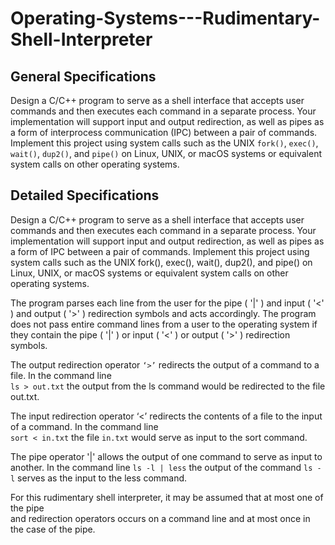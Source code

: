 
# Operating-Systems---Rudimentary-Shell-Interpreter
## General Specifications
Design a C/C++ program to serve as a shell interface that accepts user commands and then executes each command in a separate  process. Your implementation will  support  input and output redirection, as well as pipes as a form of interprocess communication (IPC) between a pair of commands.  Implement  this  project   using  system   calls   such   as  the   UNIX  `fork()`,  `exec()`, `wait()`,  `dup2()`, and  `pipe()`  on Linux, UNIX, or macOS  systems or equivalent system calls on other operating systems. 

## Detailed Specifications
Design a C/C++ program to serve as a shell interface that accepts user commands and then executes each command in a separate process. Your implementation will support input and output redirection, as well as pipes as a form of IPC between a pair of commands. Implement this project using system calls such as the UNIX fork(), exec(), wait(), dup2(), and pipe() on Linux, UNIX, or macOS systems or equivalent system calls on other operating systems. 
 
The program parses each line from the user for the pipe ( '|' ) and input ( '<' ) and output ( '>' ) redirection symbols and acts accordingly. The program does not pass entire command lines from a user to the operating system if they contain the pipe ( '|' ) or input ( '<' ) or output ( '>' ) redirection symbols.  

The output redirection operator `‘>’` redirects the output of a command to a file. In the command line  
`ls > out.txt` the output from the ls command would be redirected to the file out.txt. 

The input redirection operator ‘<’ redirects the contents of a file to the input of a command. In the command line  
`sort < in.txt` the file `in.txt` would serve as input to the sort command.  

The pipe operator '|' allows the output of one command to serve as input to another. In the command line `ls -l | less` the output of the command `ls -l` serves as the input to the less command.  

For this rudimentary shell interpreter, it may be assumed that at most one of the pipe  
and redirection operators occurs on a command line and at most once in the case of the pipe.
